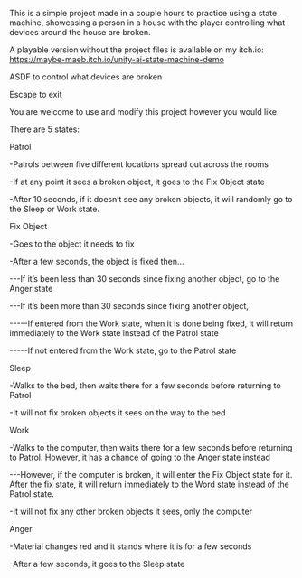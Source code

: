 This is a simple project made in a couple hours to practice using a state machine, showcasing a person in a house with the player controlling what devices around the house are broken.

A playable version without the project files is available on my itch.io: https://maybe-maeb.itch.io/unity-ai-state-machine-demo

ASDF to control what devices are broken

Escape to exit

You are welcome to use and modify this project however you would like.

There are 5 states:


Patrol

-Patrols between five different locations spread out across the rooms

-If at any point it sees a broken object, it goes to the Fix Object state

-After 10 seconds, if it doesn’t see any broken objects, it will randomly go to the Sleep or Work state.



Fix Object

-Goes to the object it needs to fix

-After a few seconds, the object is fixed then…

---If it’s been less than 30 seconds since fixing another object, go to the Anger state

---If it’s been more than 30 seconds since fixing another object, 

-----If entered from the Work state, when it is done being fixed, it will return immediately to the Work state instead of the Patrol state

-----If not entered from the Work state, go to the Patrol state



Sleep

-Walks to the bed, then waits there for a few seconds before returning to Patrol

-It will not fix broken objects it sees on the way to the bed



Work

-Walks to the computer, then waits there for a few seconds before returning to Patrol. However, it has a chance of going to the Anger state instead

---However, if the computer is broken, it will enter the Fix Object state for it. After the fix state, it will return immediately to the Word state instead of the Patrol state.

-It will not fix any other broken objects it sees, only the computer



Anger

-Material changes red and it stands where it is for a few seconds

-After a few seconds, it goes to the Sleep state
